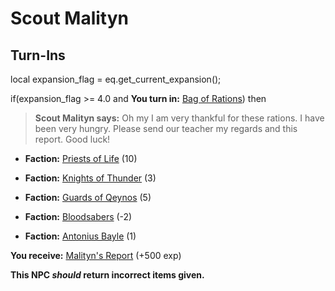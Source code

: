 # Scout Malityn
## Turn-Ins

local expansion_flag = eq.get_current_expansion();





if(expansion_flag >= 4.0 and  **You turn in:** [Bag of Rations](/item/27498)) then


>**Scout Malityn says:** Oh my I am very thankful for these rations. I have been very hungry. Please send our teacher my regards and this report. Good luck!





* __Faction:__ [Priests of Life](/faction/341) (10)


* __Faction:__ [Knights of Thunder](/faction/280) (3)


* __Faction:__ [Guards of Qeynos](/faction/262) (5)


* __Faction:__ [Bloodsabers](/faction/221) (-2)


* __Faction:__ [Antonius Bayle](/faction/219) (1)


 **You receive:**  [Malityn's Report](/item/27420) (+500 exp)

**This NPC *should* return incorrect items given.**
